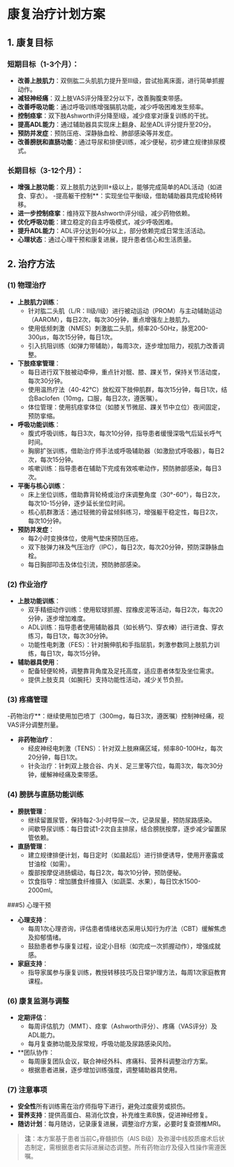 # 康复治疗计划方案

## 1. 康复目标

### 短期目标（1-3个月）：
- **改善上肢肌力**：双侧肱二头肌肌力提升至III级，尝试抬离床面，进行简单抓握动作。
- **减轻神经痛**：双上肢VAS评分降至2分以下，改善胸腹束带感。
- **改善呼吸功能**：通过呼吸训练增强膈肌功能，减少呼吸困难发生频率。
- **控制痉挛**：双下肢Ashworth评分降至I级，减少痉挛对康复训练的干扰。
- **提高ADL能力**：通过辅助器具实现床上翻身、起坐ADL评分提升至20分。
- **预防并发症**：预防压疮、深静脉血栓、肺部感染等并发症。
- **改善膀胱和直肠功能**：通过导尿和排便训练，减少便秘，初步建立规律排尿模式。

### 长期目标（3-12个月）：
- **增强上肢功能**：双上肢肌力达到III+级以上，能够完成简单的ADL活动（如进食、穿衣）。
-提高躯干控制**：实现坐位平衡I级，借助辅助器具完成轮椅转移。
- **进一步控制痉挛**：维持双下肢Ashworth评分I级，减少药物依赖。
- **优化呼吸功能**：建立稳定的自主呼吸模式，减少呼吸困难。
- **提升ADL能力**：ADL评分达到40分以上，部分依赖完成日常生活活动。
- **心理状态**：通过心理干预和康复进展，提升患者信心和生活质量。

## 2. 治疗方法

### (1) 物理治疗
- **上肢肌力训练**：
  - 针对肱二头肌（L/R：II级/I级）进行被动运动（PROM）与主动辅助运动（AAROM），每日2次，每次30分钟，重点增强左上肢肌力。
  - 使用低频刺激（NMES）刺激肱二头肌，频率20-50Hz，脉宽200-300μs，每次15分钟，每日1次。
  - 引入抗阻训练（如弹力带辅助），每周3次，逐步增加阻力，视肌力改善调整。
- **下肢痉挛管理**：
  - 每日进行双下肢被动牵伸，重点针对髋、膝、踝关节，保持关节活动度，每次30分钟。
  - 使用温热疗法（40-42°C）放松双下肢伸肌群，每次15分钟，每日1次，结合Baclofen（10mg，口服，每日2次，遵医嘱）。
  - 体位管理：使用抗痉挛体位（如膝关节微屈、踝关节中立位）夜间固定，预防挛缩。
- **呼吸功能训练**：
  - 腹式呼吸训练，每日3次，每次10分钟，指导患者缓慢深吸气后延长呼气时间。
  - 胸廓扩张训练，借助治疗师手法或呼吸辅助器（如激励式呼吸器），每日2次，每次15分钟。
  - 咳嗽训练：指导患者在辅助下完成有效咳嗽动作，预防肺部感染，每日3次。
- **平衡与核心训练**：
  - 床上坐位训练，借助靠背轮椅或治疗床调整角度（30°-60°），每日2次，每次10-15分钟，逐步延长坐位时间。
  - 核心肌群激活：通过轻微的骨盆倾斜练习，增强躯干稳定性，每日2次，每次10分钟。
- **预防并发症**：
  - 每2小时变换体位，使用气垫床预防压疮。
  - 双下肢弹力袜及气压治疗（IPC），每日2次，每次20分钟，预防深静脉血栓。
  - 每日胸部叩击及体位引流，预防肺部感染。

### (2) 作业治疗
- **上肢功能训练**：
  - 双手精细动作训练：使用软球抓握、捏橡皮泥等活动，每日2次，每次20分钟，逐步增加难度。
  - ADL训练：指导患者使用辅助器具（如长柄勺、穿衣棒）进行进食、穿衣练习，每日1次，每次30分钟。
  - 功能性电刺激（FES）：针对腕伸肌和手指屈肌，刺激参数同上肢肌力训练，每日1次，每次15分钟。
- **辅助器具使用**：
  - 配备轻便轮椅，调整靠背角度及足托高度，适应患者体型及坐位需求。
  - 提供上肢支具（如腕托）支持功能性活动，减少关节负担。

### (3) 疼痛管理
-药物治疗**：继续使用加巴喷丁（300mg，每日3次，遵医嘱）控制神经痛，视VAS评分调整剂量。
- **非药物治疗**：
  - 经皮神经电刺激（TENS）：针对双上肢麻痛区域，频率80-100Hz，每次20分钟，每日1次。
  - 针灸治疗：针刺双上肢合谷、内关、足三里等穴位，每周3次，每次30分钟，缓解神经痛及束带感。

### (4) 膀胱与直肠功能训练
- **膀胱管理**：
  - 继续留置尿管，保持每2-3小时导尿一次，记录尿量，预防尿路感染。
  - 间歇导尿训练：每日尝试1-2次自主排尿，结合膀胱按摩，逐步减少留置尿管依赖。
- **直肠管理**：
  - 建立规律排便计划，每日定时（如晨起后）进行排便诱导，使用开塞露或甘油栓（如需）。
  - 腹部按摩促进肠蠕动，每日2次，每次10分钟，预防便秘。
  - 饮食指导：增加膳食纤维摄入（如蔬菜、水果），每日饮水1500-2000ml。

###5) 心理干预
- **心理支持**：
  - 每周1次心理咨询，评估患者情绪状态采用认知行为疗法（CBT）缓解焦虑及抑郁情绪。
  - 鼓励患者参与康复过程，设定小目标（如完成一次抓握动作），增强成就感。
- **家庭支持**：
  - 指导家属参与康复训练，教授转移技巧及日常护理方法，每周1次家庭教育课程。

### (6) 康复监测与调整
- **定期评估**：
  - 每周评估肌力（MMT）、痉挛（Ashworth评分）、疼痛（VAS评分）及ADL能力。
  - 每月复查肺功能及尿常规，呼吸功能及尿路感染风险。
- **团队协作：
  - 每周康复团队会议，联合神经外科、疼痛科、营养科调整治疗方案。
  - 根据患者进展，逐步增加训练强度，调整辅助器具使用。

### (7) 注意事项
- **安全性**所有训练需在治疗师指导下进行，避免过度疲劳或损伤。
- **营养支持**：提供高蛋白、易消化饮食，补充维生素B族，促进神经修复。
- **随访计划**：每月随访，记录康复进展，调整治疗方案，必要时复查颈椎MRI。

> **注**：本方案基于患者当前C₂脊髓损伤（AIS B级）及弥漫中线胶质瘤术后状态制定，需根据患者实际进展动态调整。所有药物治疗及侵入性操作需遵医嘱。
